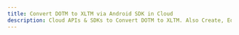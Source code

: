 ---title: Convert DOTM to XLTM via Android SDK in Clouddescription: Cloud APIs & SDKs to Convert DOTM to XLTM. Also Create, Edit & Render Microsoft Word & OpenOffice documents in the Cloud.---